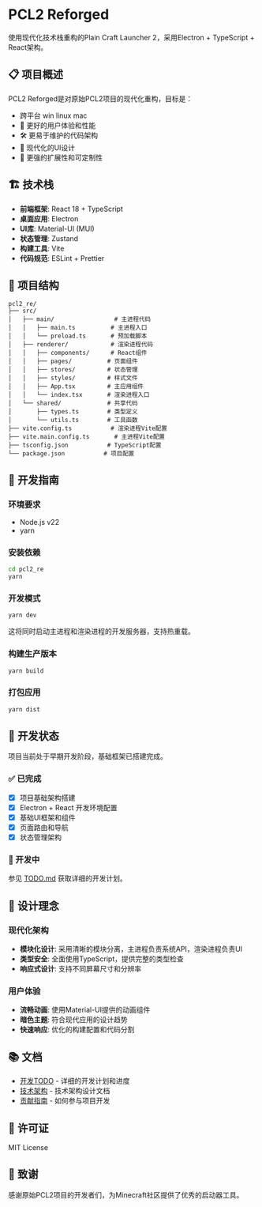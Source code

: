 # PCL2 Reforged

使用现代化技术栈重构的Plain Craft Launcher 2，采用Electron + TypeScript + React架构。

## 📋 项目概述

PCL2 Reforged是对原始PCL2项目的现代化重构，目标是：

- 跨平台 win linux mac
- 🚀 更好的用户体验和性能
- 🛠️ 更易于维护的代码架构
- 🎨 现代化的UI设计
- 🔧 更强的扩展性和可定制性

## 🏗️ 技术栈

- **前端框架**: React 18 + TypeScript
- **桌面应用**: Electron
- **UI库**: Material-UI (MUI)
- **状态管理**: Zustand
- **构建工具**: Vite
- **代码规范**: ESLint + Prettier

## 📁 项目结构

```
pcl2_re/
├── src/
│   ├── main/                 # 主进程代码
│   │   ├── main.ts          # 主进程入口
│   │   └── preload.ts       # 预加载脚本
│   ├── renderer/            # 渲染进程代码
│   │   ├── components/      # React组件
│   │   ├── pages/          # 页面组件
│   │   ├── stores/         # 状态管理
│   │   ├── styles/         # 样式文件
│   │   ├── App.tsx         # 主应用组件
│   │   └── index.tsx       # 渲染进程入口
│   └── shared/             # 共享代码
│       ├── types.ts        # 类型定义
│       └── utils.ts        # 工具函数
├── vite.config.ts           # 渲染进程Vite配置
├── vite.main.config.ts       # 主进程Vite配置
├── tsconfig.json           # TypeScript配置
└── package.json           # 项目配置
```

## 🚀 开发指南

### 环境要求

- Node.js   v22
- yarn 

### 安装依赖

```bash
cd pcl2_re
yarn
```

### 开发模式

```bash
yarn dev
```

这将同时启动主进程和渲染进程的开发服务器，支持热重载。

### 构建生产版本

```bash
yarn build
```

### 打包应用

```bash
yarn dist
```

## 📝 开发状态

项目当前处于早期开发阶段，基础框架已搭建完成。

### ✅ 已完成

- [x] 项目基础架构搭建
- [x] Electron + React 开发环境配置
- [x] 基础UI框架和组件
- [x] 页面路由和导航
- [x] 状态管理架构

### 🚧 开发中

参见 [TODO.md](./TODO.md) 获取详细的开发计划。

## 🎨 设计理念

### 现代化架构

- **模块化设计**: 采用清晰的模块分离，主进程负责系统API，渲染进程负责UI
- **类型安全**: 全面使用TypeScript，提供完整的类型检查
- **响应式设计**: 支持不同屏幕尺寸和分辨率

### 用户体验

- **流畅动画**: 使用Material-UI提供的动画组件
- **暗色主题**: 符合现代应用的设计趋势
- **快速响应**: 优化的构建配置和代码分割

## 📚 文档

- [开发TODO](./TODO.md) - 详细的开发计划和进度
- [技术架构](./docs/ARCHITECTURE.md) - 技术架构设计文档
- [贡献指南](./docs/CONTRIBUTING.md) - 如何参与项目开发

## 📄 许可证

MIT License

## 🙏 致谢

感谢原始PCL2项目的开发者们，为Minecraft社区提供了优秀的启动器工具。 